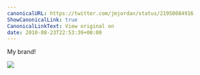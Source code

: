 ```yaml
---
canonicalURL: https://twitter.com/jmjordan/status/21950084916
ShowCanonicalLink: true
CanonicalLinkText: View original on
date: 2010-08-23T22:53:39+00:00
---
```

My brand!

![](/images/21950084916-150474948.jpg)